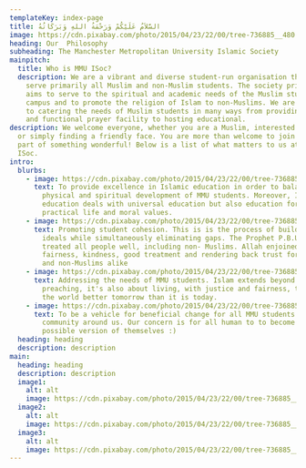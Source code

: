 ```yaml
---
templateKey: index-page
title: السَّلاَمُ عَلَيْكُمْ وَرَحْمَةُ اللهِ وَبَرَكَاتُهُ
image: https://cdn.pixabay.com/photo/2015/04/23/22/00/tree-736885__480.jpg
heading: Our  Philosophy
subheading: The Manchester Metropolitan University Islamic Society
mainpitch:
  title: Who is MMU ISoc?
  description: We are a vibrant and diverse student-run organisation that aims to
    serve primarily all Muslim and non-Muslim students. The society primarily
    aims to serve to the spiritual and academic needs of the Muslim students on
    campus and to promote the religion of Islam to non-Muslims. We are dedicated
    to catering the needs of Muslim students in many ways from providing a clean
    and functional prayer facility to hosting educational.
description: We welcome everyone, whether you are a Muslim, interested in Islam
  or simply finding a friendly face. You are more than welcome to join us and be
  part of something wonderful! Below is a list of what matters to us at MMU
  ISoc.
intro:
  blurbs:
    - image: https://cdn.pixabay.com/photo/2015/04/23/22/00/tree-736885__480.jpg
      text: To provide excellence in Islamic education in order to balance the
        physical and spiritual development of MMU students. Moreover, Islamic
        education deals with universal education but also education for
        practical life and moral values.
    - image: https://cdn.pixabay.com/photo/2015/04/23/22/00/tree-736885__480.jpg
      text: Promoting student cohesion. This is is the process of building shared
        ideals while simultaneously eliminating gaps. The Prophet P.B.U.H
        treated all people well, including non- Muslims. Allah enjoined
        fairness, kindness, good treatment and rendering back trust for Muslims
        and non-Muslims alike
    - image: https://cdn.pixabay.com/photo/2015/04/23/22/00/tree-736885__480.jpg
      text: Addressing the needs of MMU students. Islam extends beyond worship and
        preaching, it's also about living, with justice and fairness, to make
        the world better tomorrow than it is today.
    - image: https://cdn.pixabay.com/photo/2015/04/23/22/00/tree-736885__480.jpg
      text: To be a vehicle for beneficial change for all MMU students and the
        community around us. Our concern is for all human to to become the best
        possible version of themselves :)
  heading: heading
  description: description
main:
  heading: heading
  description: description
  image1:
    alt: alt
    image: https://cdn.pixabay.com/photo/2015/04/23/22/00/tree-736885__480.jpg
  image2:
    alt: alt
    image: https://cdn.pixabay.com/photo/2015/04/23/22/00/tree-736885__480.jpg
  image3:
    alt: alt
    image: https://cdn.pixabay.com/photo/2015/04/23/22/00/tree-736885__480.jpg
---
```

